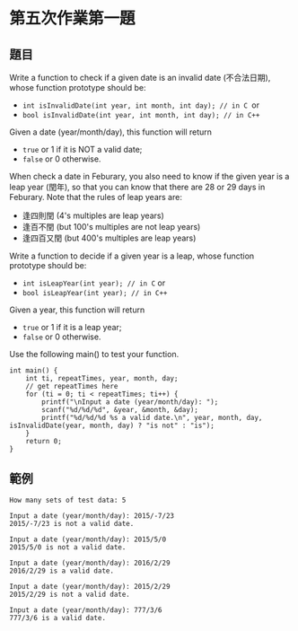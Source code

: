 # 第五次作業第一題

## 題目
Write a function to check if a given date is an invalid date (不合法日期), whose function prototype should be:  

* `int isInvalidDate(int year, int month, int day); // in C `or  
* `bool isInvalidDate(int year, int month, int day); // in C++`  

Given a date (year/month/day), this function will return  
* `true` or 1 if it is NOT a valid date;  
* `false` or 0 otherwise.  

When check a date in Feburary,
you also need to know if the given year is a leap year (閏年),
so that you can know that there are 28 or 29 days in Feburary.
Note that the rules of leap years are:  

* 逢四則閏 (4's multiples are leap years)
* 逢百不閏 (but 100's multiples are not leap years)
* 逢四百又閏 (but 400's multiples are leap years)  

Write a function to decide if a given year is a leap, whose function prototype should be:  

* `int isLeapYear(int year); // in C` or  
* `bool isLeapYear(int year); // in C++`

Given a year, this function will return  
* `true` or 1 if it is a leap year;
* `false` or 0 otherwise.  

Use the following main() to test your function.
```
int main() {
    int ti, repeatTimes, year, month, day;
    // get repeatTimes here
    for (ti = 0; ti < repeatTimes; ti++) {
        printf("\nInput a date (year/month/day): ");
        scanf("%d/%d/%d", &year, &month, &day);
        printf("%d/%d/%d %s a valid date.\n", year, month, day, isInvalidDate(year, month, day) ? "is not" : "is");
    }
    return 0;
}
```
## 範例
```
How many sets of test data: 5

Input a date (year/month/day): 2015/-7/23
2015/-7/23 is not a valid date.

Input a date (year/month/day): 2015/5/0
2015/5/0 is not a valid date.

Input a date (year/month/day): 2016/2/29
2016/2/29 is a valid date.

Input a date (year/month/day): 2015/2/29
2015/2/29 is not a valid date.

Input a date (year/month/day): 777/3/6
777/3/6 is a valid date.
```